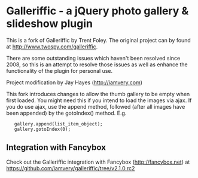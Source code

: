 Galleriffic - a jQuery photo gallery & slideshow plugin
=======================================================

This is a fork of Galleriffic by Trent Foley. The original project can by found at http://www.twospy.com/galleriffic.

There are some outstanding issues which haven't been resolved since 2008, so this is an attempt to resolve those issues as well as enhance the functionality of the plugin for personal use.

Project modification by Jay Hayes (http://iamvery.com)

This fork introduces changes to allow the thumb gallery to be empty when first loaded.  You might need this
if you intend to load the images via ajax.  If you do use ajax, use the append method, followed (after all images have been appended) by the gotoIndex() method.  E.g.

```
   gallery.append(list_item_object);
   gallery.gotoIndex(0);
```


Integration with Fancybox
-------------------------
Check out the Galleriffic integration with Fancybox (http://fancybox.net) at https://github.com/iamvery/galleriffic/tree/v2.1.0.rc2
